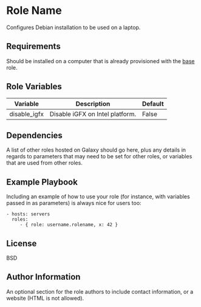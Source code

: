 Role Name
=========
Configures Debian installation to be used on a laptop. 

Requirements
------------
Should be installed on a computer that is already provisioned with the [base](https://github.com/savchenko/debian/roles/base/README.md) role.

Role Variables
--------------
| Variable     | Description                     | Default |
|--------------|---------------------------------|---------|
| disable_igfx | Disable iGFX on Intel platform. | False   |

Dependencies
------------

A list of other roles hosted on Galaxy should go here, plus any details in regards to parameters that may need to be set for other roles, or variables that are used from other roles.

Example Playbook
----------------

Including an example of how to use your role (for instance, with variables passed in as parameters) is always nice for users too:

    - hosts: servers
      roles:
         - { role: username.rolename, x: 42 }

License
-------

BSD

Author Information
------------------

An optional section for the role authors to include contact information, or a website (HTML is not allowed).

